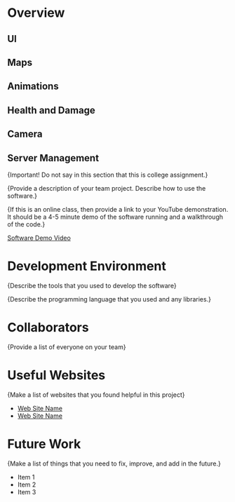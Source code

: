 # Overview

## UI

## Maps

## Animations

## Health and Damage

## Camera

## Server Management

{Important!  Do not say in this section that this is college assignment.}

{Provide a description of your team project.  Describe how to use the software.}

{If this is an online class, then provide a link to your YouTube demonstration.  It should be a 4-5 minute demo of the software running and a walkthrough of the code.}

[Software Demo Video](http://youtube.link.goes.here)

# Development Environment

{Describe the tools that you used to develop the software}

{Describe the programming language that you used and any libraries.}

# Collaborators

{Provide a list of everyone on your team}

# Useful Websites

{Make a list of websites that you found helpful in this project}
* [Web Site Name](http://url.link.goes.here)
* [Web Site Name](http://url.link.goes.here)

# Future Work

{Make a list of things that you need to fix, improve, and add in the future.}
* Item 1
* Item 2
* Item 3

